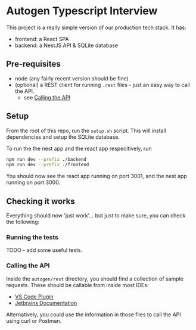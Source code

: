 # Autogen Typescript Interview
This project is a really simple version of our production tech stack.
It has:
- frontend: a React SPA
- backend: a NestJS API & SQLite database

## Pre-requisites
- node (any fairly recent version should be fine)
- (optional) a REST client for running `.rest` files - just an easy way to call the API.
    - see [Calling the API](#calling-the-api)

## Setup
From the root of this repo, run the `setup.sh` script.
This will install dependencies and setup the SQLite database.

To run the the nest app and the react app respecitively, run
```bash
npm run dev --prefix ./backend
npm run dev --prefix ./frontend
```

You should now see the react app running on port 3001, and the nest app running on port 3000.

## Checking it works
Everything should now 'just work'... but just to make sure, you can check the following:

### Running the tests
TODO - add some useful tests.

### Calling the API
Inside the `autogen/rest` directory, you should find a collection of sample requests.
These should be callable from inside most IDEs:
- [VS Code Plugin](https://marketplace.visualstudio.com/items?itemName=humao.rest-client)
- [Jetbrains Documentation](https://www.jetbrains.com/help/idea/http-client-in-product-code-editor.html)

Alternatively, you could use the information in those files to call the API using curl or Postman.